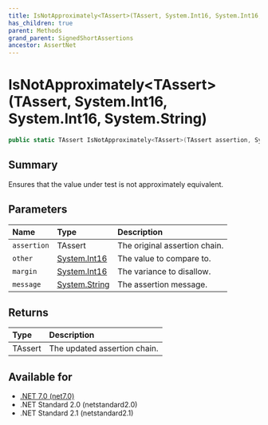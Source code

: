```yaml
---
title: IsNotApproximately<TAssert>(TAssert, System.Int16, System.Int16, System.String)
has_children: true
parent: Methods
grand_parent: SignedShortAssertions
ancestor: AssertNet
---
```

# IsNotApproximately&lt;TAssert&gt;(TAssert, System.Int16, System.Int16, System.String)

```csharp
public static TAssert IsNotApproximately<TAssert>(TAssert assertion, System.Int16 other, System.Int16 margin, System.String message);
```

## Summary
Ensures that the value under test is not approximately equivalent.

## Parameters
|Name|Type|Description|
|:-|:-|:-|
|`assertion`|TAssert|The original assertion chain.|
|`other`|[System.Int16](https://learn.microsoft.com/en-us/dotnet/api/system.int16)|The value to compare to.|
|`margin`|[System.Int16](https://learn.microsoft.com/en-us/dotnet/api/system.int16)|The variance to disallow.|
|`message`|[System.String](https://learn.microsoft.com/en-us/dotnet/api/system.string)|The assertion message.|

## Returns
|Type|Description|
|:-|:-|
|TAssert|The updated assertion chain.|

## Available for
- [.NET 7.0 (net7.0)](https://versionsof.net/core/7.0/)
- .NET Standard 2.0 (netstandard2.0)
- .NET Standard 2.1 (netstandard2.1)
